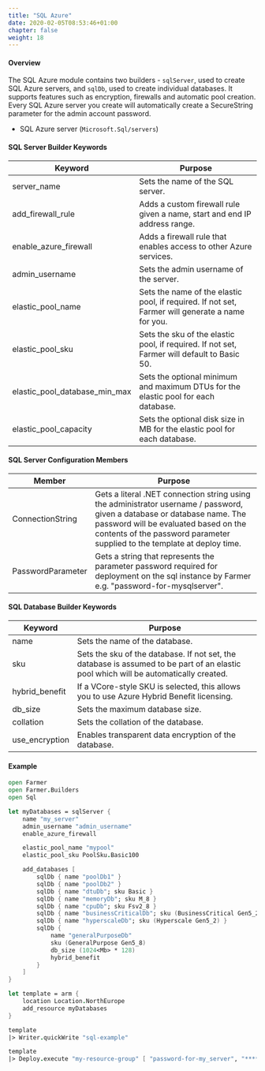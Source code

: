 ```yaml
---
title: "SQL Azure"
date: 2020-02-05T08:53:46+01:00
chapter: false
weight: 18
---
```


#### Overview
The SQL Azure module contains two builders - `sqlServer`, used to create SQL Azure servers, and `sqlDb`, used to create individual databases. It supports features such as encryption, firewalls and automatic pool creation. Every SQL Azure server you create will automatically create a SecureString parameter for the admin account password.

* SQL Azure server (`Microsoft.Sql/servers`)

#### SQL Server Builder Keywords
| Keyword | Purpose |
|-|-|
| server_name | Sets the name of the SQL server. |
| add_firewall_rule | Adds a custom firewall rule given a name, start and end IP address range. |
| enable_azure_firewall | Adds a firewall rule that enables access to other Azure services. |
| admin_username | Sets the admin username of the server. |
| elastic_pool_name | Sets the name of the elastic pool, if required. If not set, Farmer will generate a name for you. |
| elastic_pool_sku | Sets the sku of the elastic pool, if required. If not set, Farmer will default to Basic 50. |
| elastic_pool_database_min_max | Sets the optional minimum and maximum DTUs for the elastic pool for each database. |
| elastic_pool_capacity | Sets the optional disk size in MB for the elastic pool for each database. |

#### SQL Server Configuration Members
| Member | Purpose |
|-|-|
| ConnectionString | Gets a literal .NET connection string using the administrator username / password, given a database or database name. The password will be evaluated based on the contents of the password parameter supplied to the template at deploy time. |
| PasswordParameter | Gets a string that represents the parameter password required for deployment on the sql instance by Farmer e.g. "password-for-mysqlserver".

#### SQL Database Builder Keywords

| Keyword | Purpose |
|-|-|
| name | Sets the name of the database. |
| sku | Sets the sku of the database. If not set, the database is assumed to be part of an elastic pool which will be automatically created. |
| hybrid_benefit | If a VCore-style SKU is selected, this allows you to use Azure Hybrid Benefit licensing. |
| db_size | Sets the maximum database size. |
| collation | Sets the collation of the database. |
| use_encryption | Enables transparent data encryption of the database. |

#### Example
```fsharp
open Farmer
open Farmer.Builders
open Sql

let myDatabases = sqlServer {
    name "my_server"
    admin_username "admin_username"
    enable_azure_firewall

    elastic_pool_name "mypool"
    elastic_pool_sku PoolSku.Basic100

    add_databases [
        sqlDb { name "poolDb1" }
        sqlDb { name "poolDb2" }
        sqlDb { name "dtuDb"; sku Basic }
        sqlDb { name "memoryDb"; sku M_8 }
        sqlDb { name "cpuDb"; sku Fsv2_8 }
        sqlDb { name "businessCriticalDb"; sku (BusinessCritical Gen5_2) }
        sqlDb { name "hyperscaleDb"; sku (Hyperscale Gen5_2) }
        sqlDb {
            name "generalPurposeDb"
            sku (GeneralPurpose Gen5_8)
            db_size (1024<Mb> * 128)
            hybrid_benefit
        }
    ]
}

let template = arm {
    location Location.NorthEurope
    add_resource myDatabases
}

template
|> Writer.quickWrite "sql-example"

template
|> Deploy.execute "my-resource-group" [ "password-for-my_server", "*****" ]
```